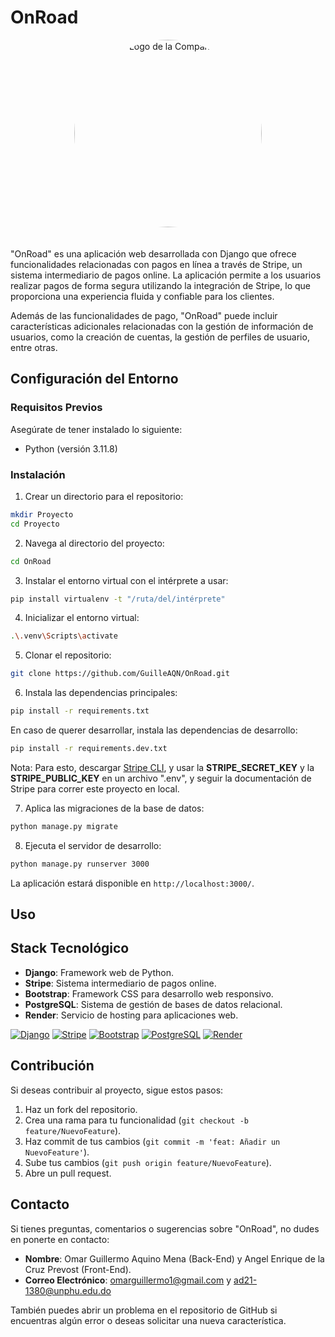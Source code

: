 # OnRoad

<div class="logo" align="center">
    <img src="https://onroad.sirv.com/Images/Logo.png" width="300" height="300" alt="Logo de la Compañia" style="border-radius: 50%; margin-bottom: 20px;">
</div>

"OnRoad" es una aplicación web desarrollada con Django que ofrece funcionalidades relacionadas con pagos en línea a través de Stripe, un sistema intermediario de pagos online. La aplicación permite a los usuarios realizar pagos de forma segura utilizando la integración de Stripe, lo que proporciona una experiencia fluida y confiable para los clientes.

Además de las funcionalidades de pago, "OnRoad" puede incluir características adicionales relacionadas con la gestión de información de usuarios, como la creación de cuentas, la gestión de perfiles de usuario, entre otras.

## Configuración del Entorno

### Requisitos Previos

Asegúrate de tener instalado lo siguiente:

- Python (versión 3.11.8)

### Instalación

1. Crear un directorio para el repositorio:

```sh
mkdir Proyecto
cd Proyecto
```

2. Navega al directorio del proyecto:

```sh
cd OnRoad
```

3. Instalar el entorno virtual con el intérprete a usar:

```sh
pip install virtualenv -t "/ruta/del/intérprete"
```

4. Inicializar el entorno virtual:

```sh
.\.venv\Scripts\activate
```

5. Clonar el repositorio:

```sh
git clone https://github.com/GuilleAQN/OnRoad.git
```


6. Instala las dependencias principales:

```sh
pip install -r requirements.txt
```

En caso de querer desarrollar, instala las dependencias de desarrollo:

```sh
pip install -r requirements.dev.txt
```

Nota: Para esto, descargar [Stripe CLI](https://docs.stripe.com/stripe-cli), y usar la **STRIPE_SECRET_KEY** y la **STRIPE_PUBLIC_KEY** en un archivo ".env", y seguir la documentación de Stripe para correr este proyecto en local.

7. Aplica las migraciones de la base de datos:

```sh
python manage.py migrate
```

8. Ejecuta el servidor de desarrollo:

```sh
python manage.py runserver 3000
```

La aplicación estará disponible en `http://localhost:3000/`.

## Uso

## Stack Tecnológico

- **Django**: Framework web de Python.
- **Stripe**: Sistema intermediario de pagos online.
- **Bootstrap**: Framework CSS para desarrollo web responsivo.
- **PostgreSQL**: Sistema de gestión de bases de datos relacional.
- **Render**: Servicio de hosting para aplicaciones web.

[![Django](https://img.shields.io/badge/Django-5.0.2-brightgreen)](https://www.djangoproject.com/)
[![Stripe](https://img.shields.io/badge/Stripe-Payments-blue)](https://stripe.com/es)
[![Bootstrap](https://img.shields.io/badge/Bootstrap-5.1.3-blueviolet)](https://getbootstrap.com/)
[![PostgreSQL](https://img.shields.io/badge/PostgreSQL-16-blue)](https://www.postgresql.org/)
[![Render](https://img.shields.io/badge/Render-Hosting-yellowgreen)](https://render.com/)

## Contribución

Si deseas contribuir al proyecto, sigue estos pasos:

1. Haz un fork del repositorio.
2. Crea una rama para tu funcionalidad (`git checkout -b feature/NuevoFeature`).
3. Haz commit de tus cambios (`git commit -m 'feat: Añadir un NuevoFeature'`).
4. Sube tus cambios (`git push origin feature/NuevoFeature`).
5. Abre un pull request.

## Contacto

Si tienes preguntas, comentarios o sugerencias sobre "OnRoad", no dudes en ponerte en contacto:

- **Nombre**: Omar Guillermo Aquino Mena (Back-End) y Angel Enrique de la Cruz Prevost (Front-End).
- **Correo Electrónico**: [omarguillermo1@gmail.com](mailto:omarguillermo1@gmail.com) y [ad21-1380@unphu.edu.do](mailto:ad21-1380@unphu.edu.do)

También puedes abrir un problema en el repositorio de GitHub si encuentras algún error o deseas solicitar una nueva característica.
